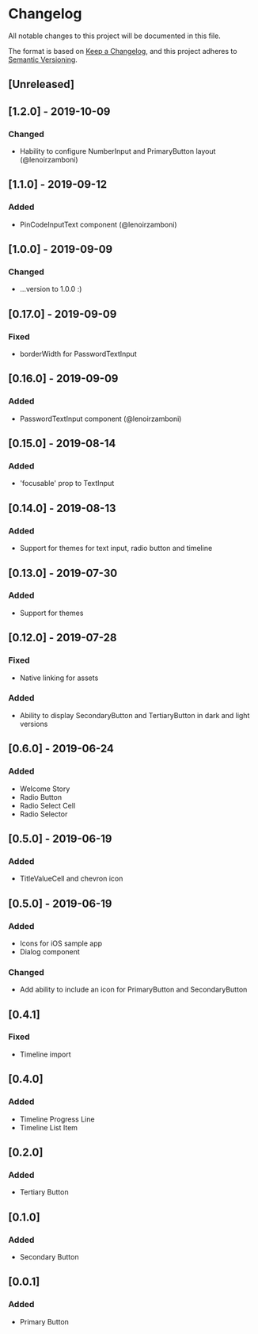 # Changelog
All notable changes to this project will be documented in this file.

The format is based on [Keep a Changelog](https://keepachangelog.com/en/1.0.0/),
and this project adheres to [Semantic Versioning](https://semver.org/spec/v2.0.0.html).

## [Unreleased]

## [1.2.0] - 2019-10-09
### Changed
- Hability to configure NumberInput and PrimaryButton layout (@lenoirzamboni)

## [1.1.0] - 2019-09-12
### Added
- PinCodeInputText component (@lenoirzamboni)

## [1.0.0] - 2019-09-09
### Changed
- ...version to 1.0.0 :)

## [0.17.0] - 2019-09-09
### Fixed
- borderWidth for PasswordTextInput

## [0.16.0] - 2019-09-09
### Added
- PasswordTextInput component (@lenoirzamboni)

## [0.15.0] - 2019-08-14
### Added
- 'focusable' prop to TextInput

## [0.14.0] - 2019-08-13
### Added
- Support for themes for text input, radio button and timeline

## [0.13.0] - 2019-07-30
### Added
- Support for themes

## [0.12.0] - 2019-07-28
### Fixed
- Native linking for assets

### Added
- Ability to display SecondaryButton and TertiaryButton in dark and light versions

## [0.6.0] - 2019-06-24
### Added
- Welcome Story
- Radio Button
- Radio Select Cell
- Radio Selector

## [0.5.0] - 2019-06-19
### Added
- TitleValueCell and chevron icon

## [0.5.0] - 2019-06-19
### Added
- Icons for iOS sample app
- Dialog component

### Changed
- Add ability to include an icon for PrimaryButton and SecondaryButton

## [0.4.1]
### Fixed
- Timeline import

## [0.4.0]
### Added
- Timeline Progress Line
- Timeline List Item

## [0.2.0]
### Added
- Tertiary Button

## [0.1.0]
### Added
- Secondary Button

## [0.0.1]
### Added
- Primary Button
